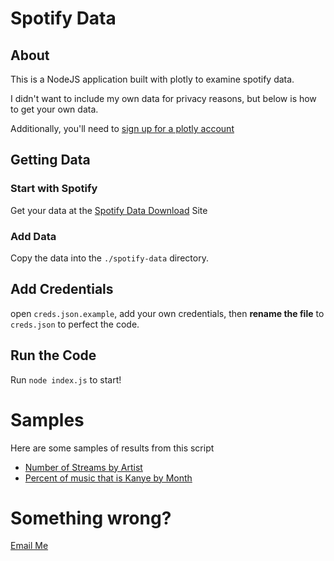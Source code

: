 # Spotify Data
## About
This is a NodeJS application built with plotly to examine spotify data.

I didn't want to include my own data for privacy reasons, but below is how to get your own data.

Additionally, you'll need to [sign up for a plotly account](https://plot.ly)

## Getting Data
### Start with Spotify
Get your data at the [Spotify Data Download](https://www.spotify.com/account/privacy/?_ga=2.233093788.387388179.1594171524-664249325.1592970651) Site

### Add Data
Copy the data into the ```./spotify-data``` directory.

## Add Credentials
open ```creds.json.example```, add your own credentials, then **rename the file** to ```creds.json``` to perfect the code.

## Run the Code
Run ```node index.js``` to start!

# Samples
Here are some samples of results from this script
 - [Number of Streams by Artist](https://chart-studio.plotly.com/~phultquist/46/number-of-streams-vs-artist/#/)
 - [Percent of music that is Kanye by Month](https://chart-studio.plotly.com/~phultquist/39/kanye-vs-month/#/)

# Something wrong?
[Email Me](patrick.hultquist@icloud.com)
